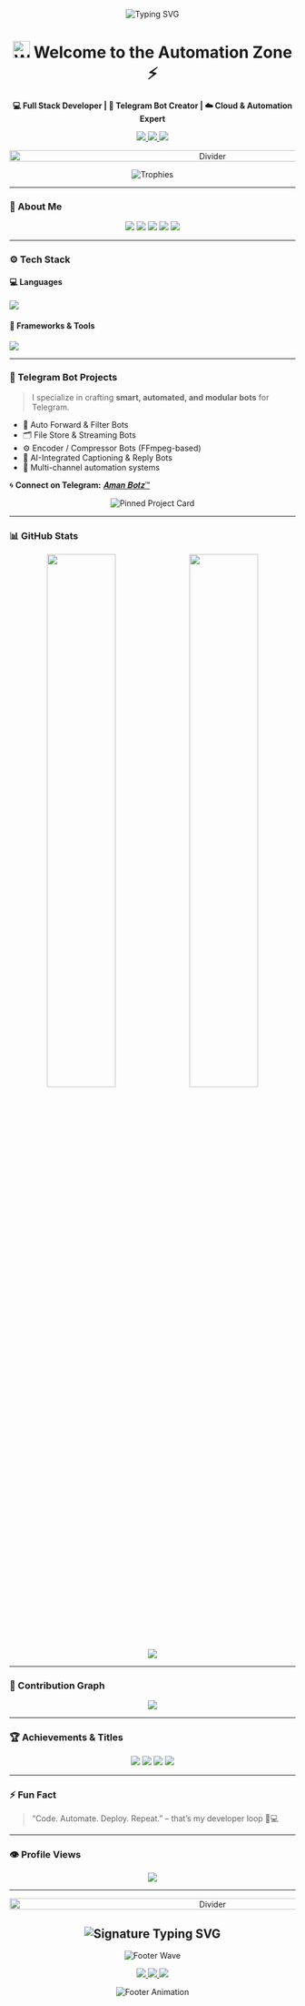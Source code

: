<!-- 🌌 GitHub Profile | Aman Chaudhary | AmanBotz™ -->
<!-- Designed by ChatGPT (Enhanced Cinematic Edition) -->

<!-- 🧠 HERO SECTION -->
<p align="center">
  <img src="https://readme-typing-svg.herokuapp.com?font=Fira+Code&pause=1000&center=true&vCenter=true&width=600&lines=Automating+Worlds.+Building+the+Future.;Hey+I'm+Aman+Chaudhary+(#The+Only+1)+👋;Full+Stack+Developer+💻;Telegram+Bot+Engineer+🤖;Automation+%7C+AI+%7C+Cloud+☁️;Learning+%26+Building+Every+Day+🚀" 
  alt="Typing SVG" />
</p>

<h1 align="center">
  <img src="https://media.giphy.com/media/hvRJCLFzjrwpXMiLwL/giphy.gif" width="30px" height="30px" alt="Waving Hand" />
  Welcome to the Automation Zone ⚡
</h1>

<p align="center">
  <b>💻 Full Stack Developer | 🤖 Telegram Bot Creator | ☁️ Cloud & Automation Expert</b>
</p>

<p align="center">
  <a href="https://github.com/theamanchaudhary">
    <img src="https://img.shields.io/github/followers/theamanchaudhary?label=FOLLOWERS&style=for-the-badge&color=00E6FE&logo=github" />
  </a>
  <a href="https://t.me/amanbotz">
    <img src="https://img.shields.io/badge/Telegram-%40amanbotz-00BFFF?logo=telegram&style=for-the-badge" />
  </a>
  <a href="mailto:don't.mail.@gmail.com">
    <img src="https://img.shields.io/badge/Email-don't.mail.%40gmail.com-FF4444?logo=gmail&style=for-the-badge" />
  </a>
</p>

<p align="center">
  <img src="https://user-images.githubusercontent.com/73097560/115834477-dbab4500-a447-11eb-908a-139a6edaec5c.gif" width="700" height="20" alt="Divider" />
</p>

<p align="center">
  <img src="https://github-profile-trophy.vercel.app/?username=theamanchaudhary&theme=darkhub&no-frame=true&margin-w=10&no-bg=true&title=Stars,Followers,Commits,Repositories" alt="Trophies" />
</p>

---

### 🧠 About Me

<p align="center">
  <img src="https://img.shields.io/badge/Passionate_About-Automation_%7C_AI-16A085?style=for-the-badge&logo=openai&logoColor=white" />
  <img src="https://img.shields.io/badge/Telegram_Bots-Serving_Users-3498DB?style=for-the-badge&logo=telegram&logoColor=white" />
  <img src="https://img.shields.io/badge/Skilled_In-Python_%7C_Node.js-FF8C00?style=for-the-badge&logo=python&logoColor=white" />
  <img src="https://img.shields.io/badge/Deployment-VPS_%7C_Heroku-8A2BE2?style=for-the-badge&logo=docker&logoColor=white" />
  <img src="https://img.shields.io/badge/Goal-High_Performance_Projects-FFD700?style=for-the-badge" />
</p>

---

### ⚙️ Tech Stack

#### 💻 Languages
<p align="left">
  <img src="https://skillicons.dev/icons?i=python,js,typescript,php,html,css,bash" />
</p>

#### 🧰 Frameworks & Tools
<p align="left">
  <img src="https://skillicons.dev/icons?i=nodejs,express,flask,react,mysql,mongodb,sqlite,docker,git,github,vscode,heroku" />
</p>

---

### 🤖 Telegram Bot Projects

> I specialize in crafting **smart, automated, and modular bots** for Telegram.

- 🔁 Auto Forward & Filter Bots  
- 🗂️ File Store & Streaming Bots  
- ⚙️ Encoder / Compressor Bots (FFmpeg-based)  
- 🧠 AI-Integrated Captioning & Reply Bots  
- 🚀 Multi-channel automation systems  

🌀 **Connect on Telegram:** [𝑨𝒎𝒂𝒏 𝑩𝒐𝒕𝒛™](https://t.me/amanbotz)

<p align="center">
  <img src="https://github-readme-stats.vercel.app/api/pin/?username=theamanchaudhary&repo=channelpostfilter&theme=tokyonight&hide_border=true&title_color=00F7FF&line_height=20" alt="Pinned Project Card" />
</p>

---

### 📊 GitHub Stats

<p align="center">
  <img width="49%" src="https://github-readme-stats.vercel.app/api?username=theamanchaudhary&show_icons=true&theme=tokyonight&hide_border=true&custom_title=CODE%20STATS" />
  <img width="49%" src="https://github-readme-streak-stats.herokuapp.com?user=theamanchaudhary&theme=tokyonight&hide_border=true&custom_title=CONTRIBUTION%20STREAK" />
</p>

<p align="center">
  <img src="https://github-readme-stats.vercel.app/api/top-langs/?username=theamanchaudhary&layout=compact&theme=tokyonight&hide_border=true&custom_title=MOST%20USED%20LANGUAGES" />
</p>

---

### 🌱 Contribution Graph

<p align="center">
  <img src="https://github-readme-activity-graph.vercel.app/graph?username=theamanchaudhary&bg_color=0d1117&color=00e6fe&line=00e6fe&point=ffffff&hide_border=true" />
</p>

---

### 🏆 Achievements & Titles

<p align="center">
  <img src="https://custom-icon-badges.demolab.com/badge/FULL_STACK-DEVELOPER-306998?style=for-the-badge&logo=react&logoColor=2088FF" />
  <img src="https://custom-icon-badges.demolab.com/badge/TELEGRAM_BOTS-MASTER-0088CC?style=for-the-badge&logo=telegram&logoColor=white" />
  <img src="https://custom-icon-badges.demolab.com/badge/AUTOMATION-EXPERT-FF4500?style=for-the-badge&logo=docker&logoColor=white" />
  <img src="https://custom-icon-badges.demolab.com/badge/CLOUD_WORKFLOWS-SCALABLE-0099D8?style=for-the-badge&logo=heroku&logoColor=white" />
</p>

---

### ⚡ Fun Fact

> “Code. Automate. Deploy. Repeat.” – that’s my developer loop 🧠💻

---

### 👁️ Profile Views

<p align="center">
  <img src="https://api.visitorbadge.io/api/visitors?path=theamanchaudhary%2Ftheamanchaudhary&countColor=%23FF0000&style=flat-square&labelColor=%230D1117" />
</p>

---

<!-- 💫 SIGNATURE FOOTER -->
<p align="center">
  <img src="https://user-images.githubusercontent.com/73097560/115834477-dbab4500-a447-11eb-908a-139a6edaec5c.gif" width="700" height="20" alt="Divider" />
</p>

<h2 align="center">
  <img src="https://readme-typing-svg.herokuapp.com?font=Orbitron&size=28&pause=1000&color=00F7FF&center=true&vCenter=true&width=500&lines=⚙️+AmanBotz™;Automation+Redefined.;CCode.+Automate.+Deploy.+Repeat.💻" alt="Signature Typing SVG" />
</h2>

<p align="center">
  <img src="https://capsule-render.vercel.app/api?type=waving&color=00F7FF&height=120&section=footer&text=⚡%20AMAN%20CHAUDHARY%20⚡&fontSize=35&fontColor=0d1117&animation=twinkling&fontAlignY=40" alt="Footer Wave"/>
</p>

<p align="center">
  <a href="https://t.me/amanbotz" target="_blank">
    <img src="https://img.shields.io/badge/Telegram-%40amanbotz-00BFFF?style=for-the-badge&logo=telegram&logoColor=white" />
  </a>
  <a href="https://github.com/theamanchaudhary" target="_blank">
    <img src="https://img.shields.io/badge/GitHub-theamanchaudhary-000000?style=for-the-badge&logo=github" />
  </a>
  <a href="mailto:don't.mail.@gmail.com">
    <img src="https://img.shields.io/badge/Email-don't.mail.%40gmail.com-FF4444?style=for-the-badge&logo=gmail&logoColor=white" />
  </a>
</p>

<p align="center">
  <img src="https://readme-typing-svg.herokuapp.com?font=Fira+Code&size=14&pause=1000&color=FFFFFF&center=true&vCenter=true&width=500&lines=Made+with+❤️+by+Aman+Chaudhary;Thanks+for+visiting!+Come+back+soon+🚀" alt="Footer Animation" />
</p>

